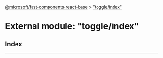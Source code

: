 [@microsoft/fast-components-react-base](../README.md) > ["toggle/index"](../modules/_toggle_index_.md)

# External module: "toggle/index"

## Index

---

